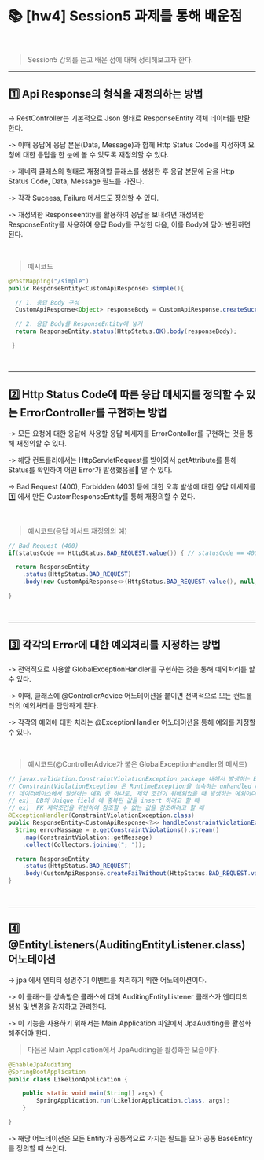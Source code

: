 # 📚 [hw4] Session5 과제를 통해 배운점

<br>

>  Session5 강의를 듣고 배운 점에 대해 정리해보고자 한다.

***

## 1️⃣ Api Response의 형식을 재정의하는 방법

  -> RestController는 기본적으로 Json 형태로 ResponseEntity 객체 데이터를 반환한다.
 
  -> 이때 응답에 응답 본문(Data, Message)과 함께 Http Status Code를 지정하여 요청에 대한 응답을 한 눈에 볼 수 있도록 재정의할 수 있다.

  -> 제네릭 클래스의 형태로 재정의할 클래스를 생성한 후 응답 본문에 담을 Http Status Code, Data, Message 필드를 가진다.

  -> 각각 Suceess, Failure 메서드도 정의할 수 있다.

  -> 재정의한 Responseentity를 활용하여 응답을 보내려면 재정의한 ResponseEntity를 사용하여 응답 Body를 구성한 다음, 이를 Body에 담아 반환하면 된다.

<br>

 > 예시코드
```java
@PostMapping("/simple")
public ResponseEntity<CustomApiResponse> simple(){

  // 1. 응답 Body 구성
  CustomApiResponse<Object> responseBody = CustomApiResponse.createSuccess(200/*HttpStatus.OK*/, null, "회원가입에 성공하였습니다.");

  // 2. 응답 Body를 ResponseEntity에 넣기
  return ResponseEntity.status(HttpStatus.OK).body(responseBody);

 }
```
<br>

***

## 2️⃣ Http Status Code에 따른 응답 메세지를 정의할 수 있는 ErrorController를 구현하는 방법

  -> 모든 요청에 대한 응답에 사용할 응답 메세지를 ErrorContoller를 구현하는 것을 통해 재정의할 수 있다.
  
  -> 해당 컨트롤러에서는 HttpServletRequest를 받아와서 getAttribute를 통해 Status를 확인하여 어떤 Error가 발생했음을 알 수 있다.

  -> Bad Request (400), Forbidden (403) 등에 대한 오휴 발생에 대한 응답 메세지를 1️⃣ 에서 만든 CustomResponseEntity를 통해 재정의할 수 있다.

  <br>

 > 예시코드(응답 메서드 재정의의 예)
```java
// Bad Request (400)
if(statusCode == HttpStatus.BAD_REQUEST.value()) { // statusCode == 400

  return ResponseEntity
    .status(HttpStatus.BAD_REQUEST)
    .body(new CustomApiResponse<>(HttpStatus.BAD_REQUEST.value(), null, "잘못된 요청입니다."));

}
```
<br>

***

## 3️⃣ 각각의 Error에 대한 예외처리를 지정하는 방법

  -> 전역적으로 사용할 GlobalExceptionHandler를 구현하는 것을 통해 예외처리를 할 수 있다.

  -> 이때, 클래스에 @ControllerAdvice 어노테이션을 붙이면 전역적으로 모든 컨트롤러의 예외처리를 담당하게 된다.

  -> 각각의 예외에 대한 처리는 @ExceptionHandler 어노테이션을 통해 예외를 지정할 수 있다.

  <br>

 > 예시코드(@ControllerAdvice가 붙은 GlobalExceptionHandler의 메서드)
```java
// javax.validation.ConstraintViolationException package 내에서 발생하는 Error Handler
// ConstraintViolationException 은 RuntimeException을 상속하는 unhandled exception이다.
// 데이터베이스에서 발생하는 예외 중 하나로, 제약 조건이 위배되었을 때 발생하는 예외이다.
// ex)_ DB의 Unique field 에 중복된 값을 insert 하려고 할 때
// ex)_ FK 제약조건을 위반하여 참조할 수 없는 값을 참조하려고 할 때
@ExceptionHandler(ConstraintViolationException.class)
public ResponseEntity<CustomApiResponse<?>> handleConstraintViolationException(ConstraintViolationException e){
  String errorMassage = e.getConstraintViolations().stream()
    .map(ConstraintViolation::getMessage)
    .collect(Collectors.joining("; "));

  return ResponseEntity
    .status(HttpStatus.BAD_REQUEST)
    .body(CustomApiResponse.createFailWithout(HttpStatus.BAD_REQUEST.value(), errorMassage));
}
```
<br>

***

## 4️⃣ @EntityListeners(AuditingEntityListener.class) 어노테이션

  -> jpa 에서 엔티티 생명주기 이벤트를 처리하기 위한 어노테이션이다.

  -> 이 클래스를 상속받은 클래스에 대해 AuditingEntityListener 클래스가 엔티티의 생성 및 변경을 감지하고 관리한다.

  -> 이 기능을 사용하기 위해서는 Main Application 파일에서 JpaAuditing을 활성화해주어야 한다.
  
  > 다음은 Main Application에서 JpaAuditing을 활성화한 모습이다.
```java
@EnableJpaAuditing
@SpringBootApplication
public class LikelionApplication {

	public static void main(String[] args) {
		SpringApplication.run(LikelionApplication.class, args);
	}

}
```

  -> 해당 어노테이션은 모든 Entity가 공통적으로 가지는 필드를 모아 공통 BaseEntity를 정의할 때 쓰인다.
